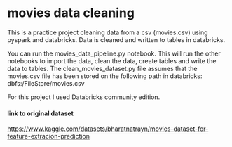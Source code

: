 # movies data cleaning
This is a practice project cleaning data from a csv (movies.csv) using pyspark and databricks. Data is cleaned and written to tables in databricks.

You can run the movies_data_pipeline.py notebook. This will run the other notebooks to import the data, clean the data, create tables and write the data to tables. The clean_movies_dataset.py file assumes that the movies.csv file has been stored on the following path in databricks: dbfs:/FileStore/movies.csv 

For this project I used Databricks community edition. 

#### link to original dataset
https://www.kaggle.com/datasets/bharatnatrayn/movies-dataset-for-feature-extracion-prediction